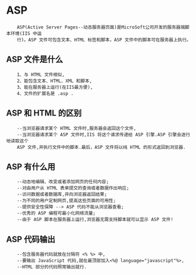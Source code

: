 # ASP
		ASP(Active Server Pages--动态服务器页面)是MicroSoft公司开发的服务器端脚本环境(IIS 中运
		行)。ASP 文件可包含文本、HTML 标签和脚本，ASP 文件中的脚本可在服务器上执行。

## ASP 文件是什么
		1、与 HTML 文件相似,
		2、能包含文本、HTML、XML 和脚本,
		3、能在服务器上运行(在IIS最方便),
		4、文件的扩展名是 .asp .

## ASP 和 HTML 的区别
		--当浏览器请求某个 HTML 文件时,服务器会返回这个文件,
		--当浏览器请求某个 ASP 文件时,IIS 将这个请求传递给 ASP 引擎.ASP 引擎会逐行地读取这个
		ASP 文件,并执行文件中的脚本.最后，ASP 文件将以纯 HTML 的形式返回到浏览器.

## ASP 有什么用
		--动态地编辑、改变或者添加网页的任何内容;
		--对由用户从 HTML 表单提交的查询或者数据作出响应;
		--访问数据或者数据库,并向浏览器返回结果;
		--为不同的用户定制网页,提高这些页面的可用性;
		--提供安全性保障 --> ASP 代码不能从浏览器查看;
		--优秀的 ASP 编程可最小化网络流量;
		--由于 ASP 脚本在服务器上运行,浏览器无需支持脚本就可以显示 ASP 文件!

## ASP 代码输出
		--包含服务器代码就放在分隔符 <% %> 中,
		--要输出 JavaScript 代码,就在最顶部加入<%@ language="javascript"%>,
		--HTML 部分的代码照常输出就行.